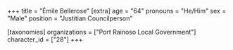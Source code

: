 +++
title = "Émile Bellerose"
[extra]
age = "64"
pronouns = "He/Him"
sex = "Male"
position = "Justitian Councilperson"

[taxonomies]
organizations = ["Port Rainoso Local Government"]
character_id = ["28"]
+++


